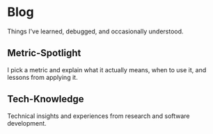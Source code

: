 # Blog

Things I've learned, debugged, and occasionally understood.

## Metric-Spotlight

I pick a metric and explain what it actually means, when to use it, and lessons from applying it.

## Tech-Knowledge

Technical insights and experiences from research and software development.
